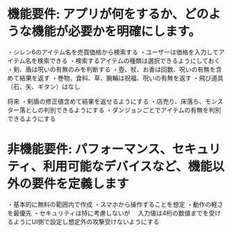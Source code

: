 # 機能要件: アプリが何をするか、どのような機能が必要かを明確にします。
・シレン6のアイテム名を売買価格から検索する
・ユーザーは価格を入力してアイテム名を検索できる
・検索するアイテムの種類は選択できるようにしておく
・剣、盾は呪いの有無のみを判断する
・壺、杖、お香は回数、呪いの有無を含めて結果を返す
・巻物、食料、草、腕輪は祝福、呪いの有無を返す
・飛び道具（石、矢、ギタン）はなし

将来
・剣盾の修正値含めて結果を返せるようにする
・店売り、床落ち、モンスター落としの判別できるようにする
・ダンジョンごとでアイテムの有無を判別できるようにする

# 非機能要件: パフォーマンス、セキュリティ、利用可能なデバイスなど、機能以外の要件を定義します
・基本的に無料の範囲内で作成
・スマホから操作することを想定
・動作の軽さを最優先
・セキュリティは特に考慮しないが
　入力値は4桁の数値までを受けるようにUI側で設定し想定外の攻撃受けないようにする